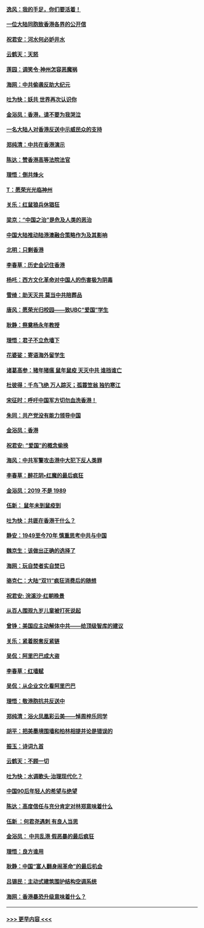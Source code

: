 #### [逸风：我的手足，你们要活着！](../pages/nsc993/n11676352.md?t=11240322) 
#### [一位大陆同胞致香港各界的公开信](../pages/nsc993/n11675761.md?t=11240322) 
#### [祝君安：河水何必妒井水](../pages/nsc993/n11675746.md?t=11240322) 
#### [云鹤天：天怒](../pages/nsc993/n11675718.md?t=11240322) 
#### [莲园：调笑令‧神州怎容恶魔祸](../pages/nsc993/n11675648.md?t=11240322) 
#### [海网：中共偷袭反助大纪元](../pages/nsc993/n11673515.md?t=11240322) 
#### [吐为快：妖共 世界再次认识你](../pages/nsc993/n11673506.md?t=11240322) 
#### [金浴凤：香港，请不要为我哭泣](../pages/nsc993/n11673248.md?t=11240322) 
#### [一名大陆人对香港反送中示威民众的支持](../pages/nsc993/n11672615.md?t=11240322) 
#### [郑纯清：中共在香港演示](../pages/nsc993/n11670539.md?t=11240322) 
#### [陈达：赞香港高等法院法官](../pages/nsc993/n11669542.md?t=11240322) 
#### [理悟：倒共烽火](../pages/nsc993/n11668844.md?t=11240322) 
#### [T：愿荣光光临神州](../pages/nsc993/n11668421.md?t=11240322) 
#### [关乐：红鼠狼兵休猖狂](../pages/nsc993/n11668378.md?t=11240322) 
#### [梁京：“中国之治”是危及人类的恶治](../pages/nsc993/n11668328.md?t=11240322) 
#### [中国大陆推动陆港澳融合策略作为及其影响](../pages/nsc993/n11668157.md?t=11240322) 
#### [北明：只剩香港](../pages/nsc993/n11668002.md?t=11240322) 
#### [李春草：历史会记住香港](../pages/nsc993/n11667927.md?t=11240322) 
#### [杨吒：西方文化革命对中国人的伤害极为阴毒](../pages/nsc993/n11664521.md?t=11240322) 
#### [雪绮：助天灭共 莫当中共陪葬品](../pages/nsc993/n11662650.md?t=11240322) 
#### [唐风：愿荣光归校园——致UBC“爱国”学生](../pages/nsc993/n11662194.md?t=11240322) 
#### [耿静：祭奠杨永年教授](../pages/nsc993/n11662514.md?t=11240322) 
#### [理悟：君子不立危墙下](../pages/nsc993/n11662172.md?t=11240322) 
#### [花婆娑：寄语海外留学生](../pages/nsc993/n11662121.md?t=11240322) 
#### [诸葛高参：猪年猪瘟 鼠年鼠疫 天灭中共 谁挡谁亡](../pages/nsc993/n11661980.md?t=11240322) 
#### [杜彼得：千鸟飞绝 万人踪灭；孤蓑笠翁 独钓寒江](../pages/nsc993/n11661170.md?t=11240322) 
#### [宋征时：呼吁中国军方切勿血洗香港！](../pages/nsc993/n11415318.md?t=11240322) 
#### [朱同：共产党没有能力领导中国](../pages/nsc993/n11660421.md?t=11240322) 
#### [金浴凤：香港](../pages/nsc993/n11660419.md?t=11240322) 
#### [祝君安: “爱国”的概念偷换](../pages/nsc993/n11659706.md?t=11240322) 
#### [海风：中共军警攻击港中大犯下反人类罪](../pages/nsc993/n11659632.md?t=11240322) 
#### [李春草：醉花阴•红魔的最后疯狂](../pages/nsc993/n11659287.md?t=11240322) 
#### [金浴凤：2019 不是 1989](../pages/nsc993/n11657663.md?t=11240322) 
#### [伍新： 鼠年未到鼠疫到](../pages/nsc993/n11655098.md?t=11240322) 
#### [吐为快：共匪在香港干什么？](../pages/nsc993/n11654891.md?t=11240322) 
#### [静安：1949至今70年 慎重思考中共与中国](../pages/nsc993/n11651244.md?t=11240322) 
#### [魏京生：该做出正确的选择了](../pages/nsc993/n11653084.md?t=11240322) 
#### [海网：玩自焚者实自焚已](../pages/nsc993/n11652423.md?t=11240322) 
#### [骆克仁：大陆“双11”疯狂消费后的随想](../pages/nsc993/n11652305.md?t=11240322) 
#### [祝君安: 浣溪沙·红朝晚景](../pages/nsc993/n11652258.md?t=11240322) 
#### [从百人围观九岁儿童被打死说起](../pages/nsc993/n11651030.md?t=11240322) 
#### [曾铮：美国应主动解体中共——给顶级智库的建议](../pages/nsc993/n11649888.md?t=11240322) 
#### [关乐：紧着脱套反紧链](../pages/nsc993/n11649069.md?t=11240322) 
#### [吴侃：阿里巴巴成大盗](../pages/nsc993/n11645523.md?t=11240322) 
#### [李春草：红墙赋](../pages/nsc993/n11646389.md?t=11240322) 
#### [吴侃：从企业文化看阿里巴巴](../pages/nsc993/n11645476.md?t=11240322) 
#### [理悟：敬港胞抗共反送中](../pages/nsc993/n11645466.md?t=11240322) 
#### [郑纯清：浴火凤凰彩云美——悼周梓乐同学](../pages/nsc993/n11645155.md?t=11240322) 
#### [胡平：把美墨境围墙和柏林相提并论是错误的](../pages/nsc993/n11645134.md?t=11240322) 
#### [振玉：诗词九首](../pages/nsc993/n11644081.md?t=11240322) 
#### [云鹤天：不顾一切](../pages/nsc993/n11643508.md?t=11240322) 
#### [吐为快：水调歌头·治理现代化？](../pages/nsc993/n11643485.md?t=11240322) 
#### [中国90后年轻人的希望与绝望](../pages/nsc993/n11642317.md?t=11240322) 
#### [陈达：高度信任与充分肯定对林郑意味着什么](../pages/nsc993/n11641441.md?t=11240322) 
#### [伍新 ：何君尧遇刺 有良人当思](../pages/nsc993/n11641503.md?t=11240322) 
#### [金浴凤： 中共乱港  假恶暴的最后疯狂](../pages/nsc993/n11641495.md?t=11240322) 
#### [理悟：良方谁用](../pages/nsc993/n11641463.md?t=11240322) 
#### [耿静：中国“富人翻身闹革命”的最后机会](../pages/nsc993/n11640655.md?t=11240322) 
#### [吕锡民：主动式建筑围护结构空调系统](../pages/nsc993/n11640168.md?t=11240322) 
#### [海网：香港暴恐升级意味着什么？](../pages/nsc993/n11635904.md?t=11240322) 

----
#### [ >>> 更早内容 <<< ](../indexes/nsc993-earlier.md)
